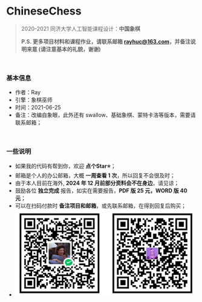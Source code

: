 # ChineseChess
> 2020-2021 同济大学人工智能课程设计：**中国象棋**
>
> **P.S. 更多项目材料和课程作业，请联系邮箱 rayhuc@163.com，并备注说明来意 (请注意基本的礼貌，谢谢)**

<br/>

### 基本信息

- 作者：Ray
- 引擎：象棋巫师
- 时间：2021-06-25
- 备注：改编自象眼，此外还有 swallow、基础象棋、蒙特卡洛等版本，需要请联系邮箱；

<br/>

### 一些说明

- 如果我的代码有帮到你，欢迎 **点个Star⭐**；
- 邮箱是个人的办公邮箱，大概 **一周查看 1 次**，所以回复不会很及时；
- 由于本人目前在海外, **2024 年 12 月前部分资料会不在身边**，请见谅；
- 鼓励各位 **独立完成** 报告，如实在需要报告，**PDF 版 25 元，WORD 版 40 元**；
- 可以在扫码付款时 **备注项目和邮箱**，或先联系邮箱，在得到回复后购买；
- ![./donner.jpg](donner.jpg)
